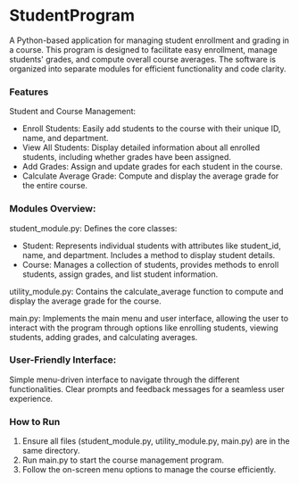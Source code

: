 # StudentProgram

A Python-based application for managing student enrollment and grading in a course. This program is designed to facilitate easy enrollment, manage students' grades, and compute overall course averages. The software is organized into separate modules for efficient functionality and code clarity.

### Features

Student and Course Management:
* Enroll Students: Easily add students to the course with their unique ID, name, and department.
* View All Students: Display detailed information about all enrolled students, including whether grades have been assigned.
* Add Grades: Assign and update grades for each student in the course.
* Calculate Average Grade: Compute and display the average grade for the entire course.

### Modules Overview:

student_module.py: Defines the core classes:
* Student: Represents individual students with attributes like student_id, name, and department. Includes a method to display student details.
* Course: Manages a collection of students, provides methods to enroll students, assign grades, and list student information.

utility_module.py: Contains the calculate_average function to compute and display the average grade for the course.

main.py: Implements the main menu and user interface, allowing the user to interact with the program through options like enrolling students, viewing students, adding grades, and calculating averages.

### User-Friendly Interface:

Simple menu-driven interface to navigate through the different functionalities.
Clear prompts and feedback messages for a seamless user experience.

### How to Run
1. Ensure all files (student_module.py, utility_module.py, main.py) are in the same directory.
2. Run main.py to start the course management program.
3. Follow the on-screen menu options to manage the course efficiently.
